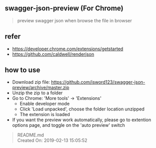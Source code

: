 ## swagger-json-preview (For Chrome)

> preview swagger json when browse the file in browser

## refer
- https://developer.chrome.com/extensions/getstarted
- https://github.com/caldwell/renderjson

## how to use
- Download zip file: https://github.com/isword123/swagger-json-preview/archive/master.zip
- Unzip the zip to a folder
- Go to Chrome: 'More tools' -> 'Extensions'
    - Enable developer mode
    - Click 'Load unpacked', choose the folder location unzipped
    - The extension is loaded
- If you want the preview work automatically, please go to extention options page, and toggle on the 'auto preview' switch



> README.md  
> Created On: 2019-02-13 15:05:52  
